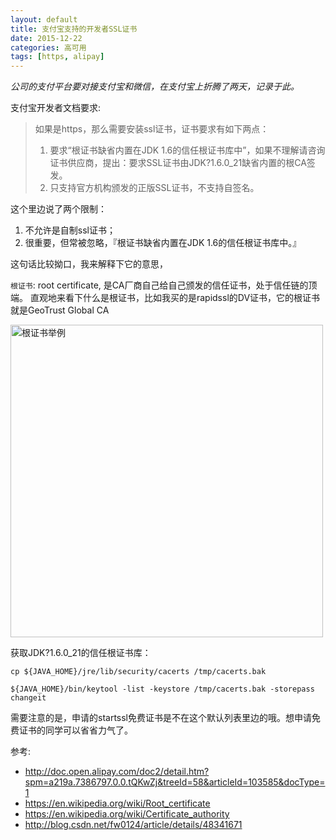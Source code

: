 ```yaml
---
layout: default
title: 支付宝支持的开发者SSL证书 
date: 2015-12-22
categories: 高可用
tags: [https, alipay]
---
```


*公司的支付平台要对接支付宝和微信，在支付宝上折腾了两天，记录于此。*

支付宝开发者文档要求:
 
>如果是https，那么需要安装ssl证书，证书要求有如下两点：
>
>1. 要求“根证书缺省内置在JDK 1.6的信任根证书库中”，如果不理解请咨询证书供应商，提出：要求SSL证书由JDK?1.6.0_21缺省内置的根CA签发。
>1. 只支持官方机构颁发的正版SSL证书，不支持自签名。

这个里边说了两个限制：

1. 不允许是自制ssl证书；
1. 很重要，但常被忽略，『根证书缺省内置在JDK 1.6的信任根证书库中。』

这句话比较拗口，我来解释下它的意思，

`根证书`: root certificate, 是CA厂商自己给自己颁发的信任证书，处于信任链的顶端。
直观地来看下什么是根证书，比如我买的是rapidssl的DV证书，它的根证书就是GeoTrust Global CA

<img src="http://blog.chinaunix.net/attachment/201512/22/15790905_1450756001qzoy.png" width="500" height="500" alt="根证书举例"/>

获取JDK?1.6.0_21的信任根证书库：

`cp ${JAVA_HOME}/jre/lib/security/cacerts /tmp/cacerts.bak`

`${JAVA_HOME}/bin/keytool -list -keystore /tmp/cacerts.bak -storepass changeit`

需要注意的是，申请的startssl免费证书是不在这个默认列表里边的哦。想申请免费证书的同学可以省省力气了。


参考:
 
- http://doc.open.alipay.com/doc2/detail.htm?spm=a219a.7386797.0.0.tQKwZj&treeId=58&articleId=103585&docType=1
- https://en.wikipedia.org/wiki/Root_certificate
- https://en.wikipedia.org/wiki/Certificate_authority
- http://blog.csdn.net/fw0124/article/details/48341671
